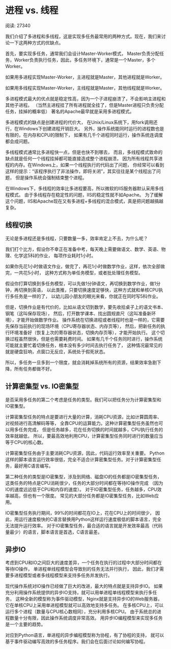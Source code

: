 # 进程 vs. 线程

阅读: 27340

我们介绍了多进程和多线程，这是实现多任务最常用的两种方式。现在，我们来讨论一下这两种方式的优缺点。

首先，要实现多任务，通常我们会设计Master-Worker模式，
Master负责分配任务，Worker负责执行任务，因此，多任务环境下，通常是一个Master，多个Worker。

如果用多进程实现Master-Worker，主进程就是Master，其他进程就是Worker。

如果用多线程实现Master-Worker，主线程就是Master，其他线程就是Worker。

多进程模式最大的优点就是稳定性高，因为一个子进程崩溃了，不会影响主进程和其他子进程。
（当然主进程挂了所有进程就全挂了，但是Master进程只负责分配任务，挂掉的概率低）
著名的Apache最早就是采用多进程模式。

多进程模式的缺点是创建进程的代价大，
在Unix/Linux系统下，用fork调用还行，在Windows下创建进程开销巨大。
另外，操作系统能同时运行的进程数也是有限的，在内存和CPU的限制下，
如果有几千个进程同时运行，操作系统连调度都会成问题。

多线程模式通常比多进程快一点，但是也快不到哪去，
而且，多线程模式致命的缺点就是任何一个线程挂掉都可能直接造成整个进程崩溃，
因为所有线程共享进程的内存。在Windows上，如果一个线程执行的代码出了问题，
你经常可以看到这样的提示：“该程序执行了非法操作，即将关闭”，其实往往是某个线程出了问题，
但是操作系统会强制结束整个进程。

在Windows下，多线程的效率比多进程要高，所以微软的IIS服务器默认采用多线程模式。
由于多线程存在稳定性的问题，IIS的稳定性就不如Apache。
为了缓解这个问题，IIS和Apache现在又有多进程+多线程的混合模式，真是把问题越搞越复杂。

## 线程切换

无论是多进程还是多线程，只要数量一多，效率肯定上不去，为什么呢？

我们打个比方，假设你不幸正在准备中考，每天晚上需要做语文、数学、英语、物理、化学这5科的作业，
每项作业耗时1小时。

如果你先花1小时做语文作业，做完了，再花1小时做数学作业，这样，依次全部做完，一共花5小时，
这种方式称为单任务模型，或者批处理任务模型。

假设你打算切换到多任务模型，可以先做1分钟语文，再切换到数学作业，做1分钟，再切换到英语，
以此类推，只要切换速度足够快，这种方式就和单核CPU执行多任务是一样的了，
以幼儿园小朋友的眼光来看，你就正在同时写5科作业。

但是，切换作业是有代价的，比如从语文切到数学，要先收拾桌子上的语文书本、钢笔（这叫保存现场），
然后，打开数学课本、找出圆规直尺（这叫准备新环境），才能开始做数学作业。
操作系统在切换进程或者线程时也是一样的，它需要先保存当前执行的现场环境（CPU寄存器状态、内存页等），
然后，把新任务的执行环境准备好（恢复上次的寄存器状态，切换内存页等），才能开始执行。
这个切换过程虽然很快，但是也需要耗费时间。
如果有几千个任务同时进行，操作系统可能就主要忙着切换任务，根本没有多少时间去执行任务了，
这种情况最常见的就是硬盘狂响，点窗口无反应，系统处于假死状态。

所以，多任务一旦多到一个限度，就会消耗掉系统所有的资源，结果效率急剧下降，所有任务都做不好。

## 计算密集型 vs. IO密集型

是否采用多任务的第二个考虑是任务的类型。我们可以把任务分为计算密集型和IO密集型。

计算密集型任务的特点是要进行大量的计算，消耗CPU资源，比如计算圆周率、对视频进行高清解码等等，
全靠CPU的运算能力。这种计算密集型任务虽然也可以用多任务完成，
但是任务越多，花在任务切换的时间就越多，CPU执行任务的效率就越低，
所以，要最高效地利用CPU，计算密集型任务同时进行的数量应当等于CPU的核心数。

计算密集型任务由于主要消耗CPU资源，因此，代码运行效率至关重要。
Python这样的脚本语言运行效率很低，完全不适合计算密集型任务。对于计算密集型任务，最好用C语言编写。

第二种任务的类型是IO密集型，涉及到网络、磁盘IO的任务都是IO密集型任务，
这类任务的特点是CPU消耗很少，任务的大部分时间都在等待IO操作完成
（因为IO的速度远远低于CPU和内存的速度）。
对于IO密集型任务，任务越多，CPU效率越高，但也有一个限度。
常见的大部分任务都是IO密集型任务，比如Web应用。

IO密集型任务执行期间，99%的时间都花在IO上，花在CPU上的时间很少，
因此，用运行速度极快的C语言替换用Python这样运行速度极低的脚本语言，完全无法提升运行效率。
对于IO密集型任务，最合适的语言就是开发效率最高（代码量最少）的语言，脚本语言是首选，C语言最差。

## 异步IO

考虑到CPU和IO之间巨大的速度差异，一个任务在执行的过程中大部分时间都在等待IO操作，
单进程单线程模型会导致别的任务无法并行执行，
因此，我们才需要多进程模型或者多线程模型来支持多任务并发执行。

现代操作系统对IO操作已经做了巨大的改进，最大的特点就是支持异步IO。
如果充分利用操作系统提供的异步IO支持，就可以用单进程单线程模型来执行多任务，
这种全新的模型称为事件驱动模型，Nginx就是支持异步IO的Web服务器，
它在单核CPU上采用单进程模型就可以高效地支持多任务。
在多核CPU上，可以运行多个进程（数量与CPU核心数相同），充分利用多核CPU。
由于系统总的进程数量十分有限，因此操作系统调度非常高效。
用异步IO编程模型来实现多任务是一个主要的趋势。

对应到Python语言，单进程的异步编程模型称为协程，有了协程的支持，
就可以基于事件驱动编写高效的多任务程序。我们会在后面讨论如何编写协程。
